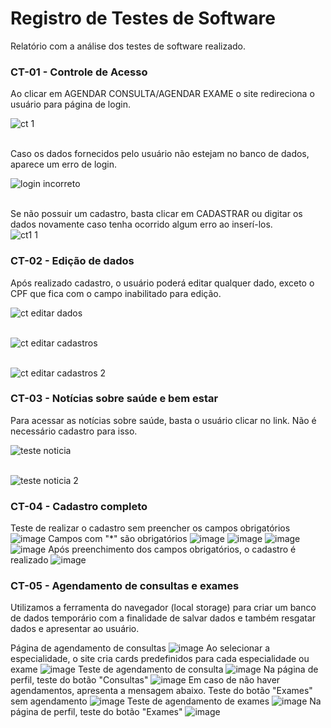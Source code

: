 # Registro de Testes de Software

Relatório com a análise dos testes de software realizado. 

### CT-01 - Controle de Acesso

Ao clicar em AGENDAR CONSULTA/AGENDAR EXAME o site redireciona o usuário para página de login.

![ct 1](https://github.com/ICEI-PUC-Minas-PMV-ADS/pmv-ads-2023-1-e1-proj-web-t7-medicfy/assets/128761556/4c9cd2c0-1578-4294-bf0e-7820428125c0) <br /> <br />

Caso os dados fornecidos pelo usuário não estejam no banco de dados, aparece um erro de login. <br>

![login incorreto](https://github.com/ICEI-PUC-Minas-PMV-ADS/pmv-ads-2023-1-e1-proj-web-t7-medicfy/assets/128761556/521839be-9bb5-4ffd-a4a8-1bf1e053971a) <br /> <br />


Se não possuir um cadastro, basta clicar em CADASTRAR ou digitar os dados novamente caso tenha ocorrido algum erro ao inserí-los. <br>
![ct1 1](https://github.com/ICEI-PUC-Minas-PMV-ADS/pmv-ads-2023-1-e1-proj-web-t7-medicfy/assets/128761556/35a39e71-ad33-482e-9ee1-e70136494f6c)


### CT-02 - Edição de dados

Após realizado cadastro, o usuário poderá editar qualquer dado, exceto o CPF que fica com o campo inabilitado para edição. 

![ct editar dados](https://github.com/ICEI-PUC-Minas-PMV-ADS/pmv-ads-2023-1-e1-proj-web-t7-medicfy/assets/128761556/1f5844af-de04-4012-9d86-4e93e889a494) <br /> <br />

![ct editar cadastros](https://github.com/ICEI-PUC-Minas-PMV-ADS/pmv-ads-2023-1-e1-proj-web-t7-medicfy/assets/128761556/f8fbe9bc-69ab-4924-a906-c079e2f64a76) <br /> <br />


![ct editar cadastros 2](https://github.com/ICEI-PUC-Minas-PMV-ADS/pmv-ads-2023-1-e1-proj-web-t7-medicfy/assets/128761556/f1c75271-033e-420a-be4d-d1ee27df6ba0)


### CT-03 - Notícias sobre saúde e bem estar

Para acessar as notícias sobre saúde, basta o usuário clicar no link. Não é necessário cadastro para isso. 


![teste noticia](https://github.com/ICEI-PUC-Minas-PMV-ADS/pmv-ads-2023-1-e1-proj-web-t7-medicfy/assets/128761556/3e3e4ea9-d273-446a-bac5-120fca45e569) <br /> <br />

![teste noticia 2](https://github.com/ICEI-PUC-Minas-PMV-ADS/pmv-ads-2023-1-e1-proj-web-t7-medicfy/assets/128761556/4575a885-b1b9-4436-a714-a81aa7ea6e63)

### CT-04 - Cadastro completo

Teste de realizar o cadastro sem preencher os campos obrigatórios
![image](https://github.com/ICEI-PUC-Minas-PMV-ADS/pmv-ads-2023-1-e1-proj-web-t7-medicfy/assets/128761321/5d6cb1e4-c50b-401a-855b-af646f9380ac)
Campos com "\*" são obrigatórios
![image](https://github.com/ICEI-PUC-Minas-PMV-ADS/pmv-ads-2023-1-e1-proj-web-t7-medicfy/assets/128761321/c0df6e5b-d9ae-4f48-84a9-f67cbbc657df)
![image](https://github.com/ICEI-PUC-Minas-PMV-ADS/pmv-ads-2023-1-e1-proj-web-t7-medicfy/assets/128761321/a3cc985a-b8e9-43aa-833e-ebf7f77c1db4)
![image](https://github.com/ICEI-PUC-Minas-PMV-ADS/pmv-ads-2023-1-e1-proj-web-t7-medicfy/assets/128761321/8274990e-891f-4527-8af4-e5435473820b)
![image](https://github.com/ICEI-PUC-Minas-PMV-ADS/pmv-ads-2023-1-e1-proj-web-t7-medicfy/assets/128761321/0e8c28b6-ef8c-4222-9cb5-9137e13c440e)
Após preenchimento dos campos obrigatórios, o cadastro é realizado
![image](https://github.com/ICEI-PUC-Minas-PMV-ADS/pmv-ads-2023-1-e1-proj-web-t7-medicfy/assets/128761321/219b577c-2071-43f1-8605-e5adfda397ce)



### CT-05 - Agendamento de consultas e exames

Utilizamos a ferramenta do navegador (local storage) para criar um banco de dados temporário com a finalidade de salvar dados e também resgatar dados e apresentar ao usuário.

Página de agendamento de consultas
![image](https://github.com/ICEI-PUC-Minas-PMV-ADS/pmv-ads-2023-1-e1-proj-web-t7-medicfy/assets/128761321/5c27c24f-d1c3-46cd-aee3-5d55e5a14ae7)
Ao selecionar a especialidade, o site cria cards predefinidos para cada especialidade ou exame
![image](https://github.com/ICEI-PUC-Minas-PMV-ADS/pmv-ads-2023-1-e1-proj-web-t7-medicfy/assets/128761321/cd41484b-5e17-45fa-8ef7-a8299c565be1)
Teste de agendamento de consulta
![image](https://github.com/ICEI-PUC-Minas-PMV-ADS/pmv-ads-2023-1-e1-proj-web-t7-medicfy/assets/128761321/8b37d5e5-0585-4928-866c-5abca449b9ce)
Na página de perfil, teste do botão "Consultas"
![image](https://github.com/ICEI-PUC-Minas-PMV-ADS/pmv-ads-2023-1-e1-proj-web-t7-medicfy/assets/128761321/246acccd-852f-489f-b5b0-446a3d3dba2b)
Em caso de não haver agendamentos, apresenta a mensagem abaixo. Teste do botão "Exames" sem agendamento
![image](https://github.com/ICEI-PUC-Minas-PMV-ADS/pmv-ads-2023-1-e1-proj-web-t7-medicfy/assets/128761321/8ae33f68-206b-4e02-900e-0ae24c7e050e)
Teste de agendamento de exames
![image](https://github.com/ICEI-PUC-Minas-PMV-ADS/pmv-ads-2023-1-e1-proj-web-t7-medicfy/assets/128761321/bdc07369-eeb2-4f87-9a16-36961de685f1)
Na página de perfil, teste do botão "Exames"
![image](https://github.com/ICEI-PUC-Minas-PMV-ADS/pmv-ads-2023-1-e1-proj-web-t7-medicfy/assets/128761321/cb40f28e-9fe2-4060-80fd-05b5239127fe)
